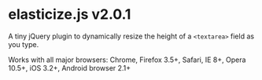 # elasticize.js v2.0.1

A tiny jQuery plugin to dynamically resize the height of a <code>&lt;textarea&gt;</code> field as you type.

Works with all major browsers: Chrome, Firefox 3.5+, Safari, IE 8+, Opera 10.5+, iOS 3.2+, Android browser 2.1+